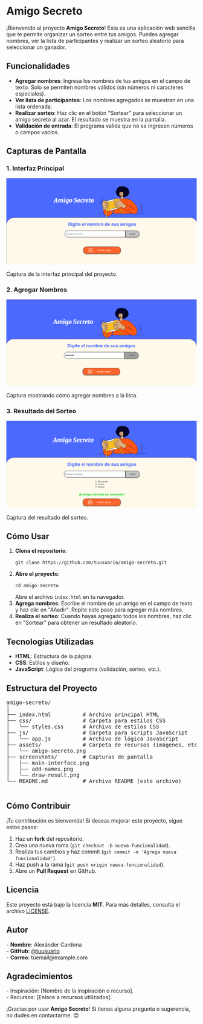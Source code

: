 <!DOCTYPE html>
<html lang="es">
<head>
    <meta charset="UTF-8">
    <meta name="viewport" content="width=device-width, initial-scale=1.0">
    <link rel="stylesheet" href="css/styles.css">
</head>
<body>
    <h1>Amigo Secreto</h1>
    <p>
        ¡Bienvenido al proyecto <strong>Amigo Secreto</strong>! Esta es una aplicación web sencilla que te permite organizar un sorteo entre tus amigos. Puedes agregar nombres, ver la lista de participantes y realizar un sorteo aleatorio para seleccionar un ganador.
    </p>
    <h2>Funcionalidades</h2>
    <ul>
        <li><strong>Agregar nombres</strong>: Ingresa los nombres de tus amigos en el campo de texto. Solo se permiten nombres válidos (sin números ni caracteres especiales).</li>
        <li><strong>Ver lista de participantes</strong>: Los nombres agregados se muestran en una lista ordenada.</li>
        <li><strong>Realizar sorteo</strong>: Haz clic en el botón "Sortear" para seleccionar un amigo secreto al azar. El resultado se muestra en la pantalla.</li>
        <li><strong>Validación de entrada</strong>: El programa valida que no se ingresen números o campos vacíos.</li>
    </ul>
    <h2>Capturas de Pantalla</h2>
    <h3>1. Interfaz Principal</h3>
    <img src="screenshots/main-interface.png" alt="Interfaz Principal" class="screenshot">
    <p>Captura de la interfaz principal del proyecto.</p>
    <h3>2. Agregar Nombres</h3>
    <img src="screenshots/add-names.png" alt="Agregar Nombres" class="screenshot">
    <p>Captura mostrando cómo agregar nombres a la lista.</p>
    <h3>3. Resultado del Sorteo</h3>
    <img src="screenshots/draw-result.png" alt="Resultado del Sorteo" class="screenshot">
    <p>Captura del resultado del sorteo.</p>
    <h2>Cómo Usar</h2>
    <ol>
        <li><strong>Clona el repositorio</strong>:
            <pre><code>git clone https://github.com/tuusuario/amigo-secreto.git</code></pre>
        </li>
        <li><strong>Abre el proyecto</strong>:
            <pre><code>cd amigo-secreto</code></pre>
            Abre el archivo <code>index.html</code> en tu navegador.
        </li>
        <li><strong>Agrega nombres</strong>:
            Escribe el nombre de un amigo en el campo de texto y haz clic en "Añadir". Repite este paso para agregar más nombres.
        </li>
        <li><strong>Realiza el sorteo</strong>:
            Cuando hayas agregado todos los nombres, haz clic en "Sortear" para obtener un resultado aleatorio.
        </li>
    </ol>
    <h2>Tecnologías Utilizadas</h2>
    <ul>
        <li><strong>HTML</strong>: Estructura de la página.</li>
        <li><strong>CSS</strong>: Estilos y diseño.</li>
        <li><strong>JavaScript</strong>: Lógica del programa (validación, sorteo, etc.).</li>
    </ul>
    <h2>Estructura del Proyecto</h2>
    <pre>
amigo-secreto/
│
├── index.html          # Archivo principal HTML
├── css/                # Carpeta para estilos CSS
│   └── styles.css      # Archivo de estilos CSS
├── js/                 # Carpeta para scripts JavaScript
│   └── app.js          # Archivo de lógica JavaScript
├── assets/             # Carpeta de recursos (imágenes, etc.)
│   └── amigo-secreto.png
├── screenshots/        # Capturas de pantalla
│   ├── main-interface.png
│   ├── add-names.png
│   └── draw-result.png
└── README.md           # Archivo README (este archivo)
    </pre>
    <h2>Cómo Contribuir</h2>
    <p>
        ¡Tu contribución es bienvenida! Si deseas mejorar este proyecto, sigue estos pasos:
    </p>
    <ol>
        <li>Haz un <strong>fork</strong> del repositorio.</li>
        <li>Crea una nueva rama (<code>git checkout -b nueva-funcionalidad</code>).</li>
        <li>Realiza tus cambios y haz commit (<code>git commit -m 'Agrega nueva funcionalidad'</code>).</li>
        <li>Haz push a la rama (<code>git push origin nueva-funcionalidad</code>).</li>
        <li>Abre un <strong>Pull Request</strong> en GitHub.</li>
    </ol>
    <h2>Licencia</h2>
    <p>
        Este proyecto está bajo la licencia <strong>MIT</strong>. Para más detalles, consulta el archivo <a href="LICENSE">LICENSE</a>.
    </p>
    <h2>Autor</h2>
    <p>
        - <strong>Nombre</strong>: Alexánder Cardona<br>
        - <strong>GitHub</strong>: <a href="https://github.com/tuusuario">@tuusuario</a><br>
        - <strong>Correo</strong>: tuemail@example.com
    </p>
    <h2>Agradecimientos</h2>
    <p>
        - Inspiración: [Nombre de la inspiración o recurso].<br>
        - Recursos: [Enlace a recursos utilizados].
    </p>
    <p>
        ¡Gracias por usar <strong>Amigo Secreto</strong>! Si tienes alguna pregunta o sugerencia, no dudes en contactarme. 😊
    </p>
</body>
</html>
